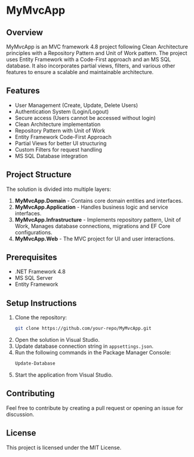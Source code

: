 # MyMvcApp

## Overview
MyMvcApp is an MVC framework 4.8 project following Clean Architecture principles with a Repository Pattern and Unit of Work pattern. The project uses Entity Framework with a Code-First approach and an MS SQL database. It also incorporates partial views, filters, and various other features to ensure a scalable and maintainable architecture.

## Features
- User Management (Create, Update, Delete Users)
- Authentication System (Login/Logout)
- Secure access (Users cannot be accessed without login)
- Clean Architecture implementation
- Repository Pattern with Unit of Work
- Entity Framework Code-First Approach
- Partial Views for better UI structuring
- Custom Filters for request handling
- MS SQL Database integration

## Project Structure
The solution is divided into multiple layers:

1. **MyMvcApp.Domain** - Contains core domain entities and interfaces.
2. **MyMvcApp.Application** - Handles business logic and service interfaces.
3. **MyMvcApp.Infrastructure** - Implements repository pattern, Unit of Work, Manages database connections, migrations and EF Core configurations.
5. **MyMvcApp.Web** - The MVC project for UI and user interactions.

## Prerequisites
- .NET Framework 4.8
- MS SQL Server
- Entity Framework

## Setup Instructions
1. Clone the repository:
   ```sh
   git clone https://github.com/your-repo/MyMvcApp.git
   ```
2. Open the solution in Visual Studio.
3. Update database connection string in `appsettings.json`.
4. Run the following commands in the Package Manager Console:
   ```sh
   Update-Database
   ```
5. Start the application from Visual Studio.

## Contributing
Feel free to contribute by creating a pull request or opening an issue for discussion.

## License
This project is licensed under the MIT License.

